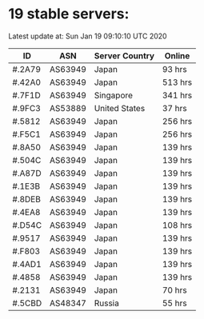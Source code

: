 # 19 stable servers:

Latest update at: Sun Jan 19 09:10:10 UTC 2020

| ID | ASN | Server Country | Online |
| -- | --- | -------------- | ------ |
| #.2A79 | AS63949 | Japan | 93 hrs |
| #.42A0 | AS63949 | Japan | 513 hrs |
| #.7F1D | AS63949 | Singapore | 341 hrs |
| #.9FC3 | AS53889 | United States | 37 hrs |
| #.5812 | AS63949 | Japan | 256 hrs |
| #.F5C1 | AS63949 | Japan | 256 hrs |
| #.8A50 | AS63949 | Japan | 139 hrs |
| #.504C | AS63949 | Japan | 139 hrs |
| #.A87D | AS63949 | Japan | 139 hrs |
| #.1E3B | AS63949 | Japan | 139 hrs |
| #.8DEB | AS63949 | Japan | 139 hrs |
| #.4EA8 | AS63949 | Japan | 139 hrs |
| #.D54C | AS63949 | Japan | 108 hrs |
| #.9517 | AS63949 | Japan | 139 hrs |
| #.F803 | AS63949 | Japan | 139 hrs |
| #.4AD1 | AS63949 | Japan | 139 hrs |
| #.4858 | AS63949 | Japan | 139 hrs |
| #.2131 | AS63949 | Japan | 70 hrs |
| #.5CBD | AS48347 | Russia | 55 hrs |

